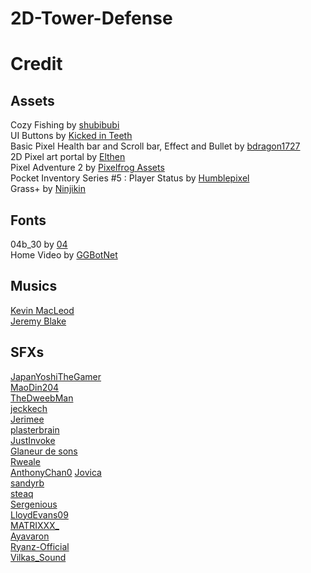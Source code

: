 # 2D-Tower-Defense

# Credit
## Assets
Cozy Fishing by [shubibubi](https://shubibubi.itch.io/)  
UI Buttons by [Kicked in Teeth](https://kicked-in-teeth.itch.io/)  
Basic Pixel Health bar and Scroll bar, Effect and Bullet by [bdragon1727](https://bdragon1727.itch.io/)  
2D Pixel art portal by [Elthen](https://elthen.itch.io/)  
Pixel Adventure 2 by [Pixelfrog Assets](https://pixelfrog-assets.itch.io/)  
Pocket Inventory Series #5 : Player Status by [Humblepixel](https://humblepixel.itch.io/)  
Grass+ by [Ninjikin](https://ninjikin.itch.io/) 
## Fonts
04b_30 by [04](http://www.04.jp.org/)   
Home Video by [GGBotNet](https://www.ggbot.net/)  
## Musics
[Kevin MacLeod](https://www.youtube.com/channel/UCSZXFhRIx6b0dFX3xS8L1yQ)  
[Jeremy Blake](https://youtu.be/l7SwiFWOQqM?si=ZiV53yatGuJ5rX3Y)
## SFXs
[JapanYoshiTheGamer](https://freesound.org/people/JapanYoshiTheGamer/)  
[MaoDin204](https://freesound.org/people/MaoDin204/)  
[TheDweebMan](https://freesound.org/people/TheDweebMan/)  
[jeckkech](https://freesound.org/people/jeckkech/)  
[Jerimee](https://freesound.org/people/Jerimee/)  
[plasterbrain](https://freesound.org/people/plasterbrain/)  
[JustInvoke](https://freesound.org/people/JustInvoke/)  
[Glaneur de sons](https://freesound.org/people/Glaneur%20de%20sons/)  
[Rweale](https://freesound.org/people/Rweale/)  
[AnthonyChan0](https://freesound.org/people/AnthonyChan0/)
[Jovica](https://freesound.org/people/Jovica/)  
[sandyrb](https://freesound.org/people/sandyrb/)  
[steaq](https://freesound.org/people/steaq/)  
[Sergenious](https://freesound.org/people/Sergenious/)  
[LloydEvans09](https://freesound.org/people/LloydEvans09/)  
[MATRIXXX_](https://freesound.org/people/MATRIXXX_/)  
[Ayavaron](https://freesound.org/people/Ayavaron/)  
[Ryanz-Official](https://freesound.org/people/Ryanz-Official/)  
[Vilkas_Sound](https://freesound.org/people/Vilkas_Sound/)  